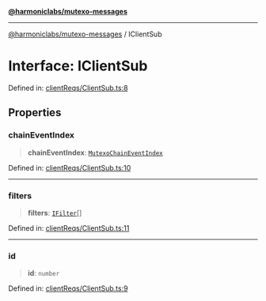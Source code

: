 [**@harmoniclabs/mutexo-messages**](../README.md)

***

[@harmoniclabs/mutexo-messages](../README.md) / IClientSub

# Interface: IClientSub

Defined in: [clientReqs/ClientSub.ts:8](https://github.com/HarmonicLabs/mutexo-messages/blob/aefac8841dc1fa8aebb577df666016362446522d/src/clientReqs/ClientSub.ts#L8)

## Properties

### chainEventIndex

> **chainEventIndex**: [`MutexoChainEventIndex`](../type-aliases/MutexoChainEventIndex)

Defined in: [clientReqs/ClientSub.ts:10](https://github.com/HarmonicLabs/mutexo-messages/blob/aefac8841dc1fa8aebb577df666016362446522d/src/clientReqs/ClientSub.ts#L10)

***

### filters

> **filters**: [`IFilter`](../type-aliases/IFilter)[]

Defined in: [clientReqs/ClientSub.ts:11](https://github.com/HarmonicLabs/mutexo-messages/blob/aefac8841dc1fa8aebb577df666016362446522d/src/clientReqs/ClientSub.ts#L11)

***

### id

> **id**: `number`

Defined in: [clientReqs/ClientSub.ts:9](https://github.com/HarmonicLabs/mutexo-messages/blob/aefac8841dc1fa8aebb577df666016362446522d/src/clientReqs/ClientSub.ts#L9)
